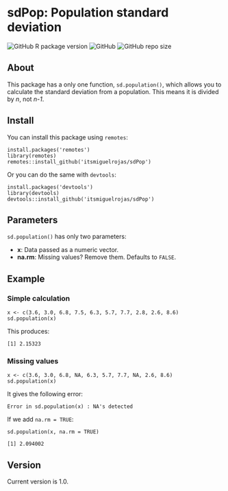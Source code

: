 # sdPop: Population standard deviation

![GitHub R package version](https://img.shields.io/github/r-package/v/itsmiguelrojas/sdPop?style=plastic) ![GitHub](https://img.shields.io/github/license/itsmiguelrojas/sdPop?color=orange&style=plastic) ![GitHub repo size](https://img.shields.io/github/repo-size/itsmiguelrojas/sdPop?color=green&label=size)

## About

This package has a only one function, `sd.population()`, which allows you to calculate the standard deviation from a population. This means it is divided by *n*,
not  *n-1*.

## Install

You can install this package using `remotes`:

```
install.packages('remotes')
library(remotes)
remotes::install_github('itsmiguelrojas/sdPop')
```

Or you can do the same with `devtools`:

```
install.packages('devtools')
library(devtools)
devtools::install_github('itsmiguelrojas/sdPop')
```

## Parameters

`sd.population()` has only two parameters:

- **x**: Data passed as a numeric vector.
- **na.rm**: Missing values? Remove them. Defaults to `FALSE`.

## Example

### Simple calculation

```
x <- c(3.6, 3.0, 6.8, 7.5, 6.3, 5.7, 7.7, 2.8, 2.6, 8.6)
sd.population(x)
```

This produces:

```
[1] 2.15323
```

### Missing values

```
x <- c(3.6, 3.0, 6.8, NA, 6.3, 5.7, 7.7, NA, 2.6, 8.6)
sd.population(x)
```

It gives the following error:

```
Error in sd.population(x) : NA's detected
```

If we add `na.rm = TRUE`:

```
sd.population(x, na.rm = TRUE)

[1] 2.094002
```

## Version

Current version is 1.0.
